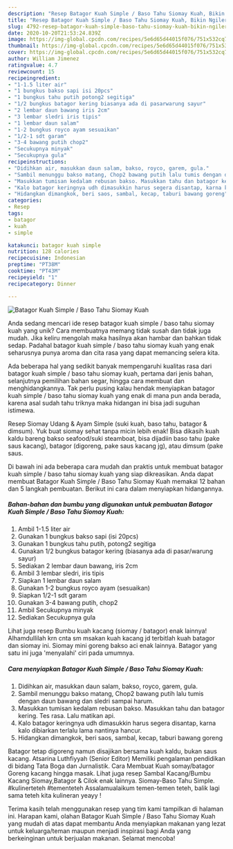 ```yaml
---
description: "Resep Batagor Kuah Simple / Baso Tahu Siomay Kuah, Bikin Ngiler"
title: "Resep Batagor Kuah Simple / Baso Tahu Siomay Kuah, Bikin Ngiler"
slug: 4792-resep-batagor-kuah-simple-baso-tahu-siomay-kuah-bikin-ngiler
date: 2020-10-20T21:53:24.839Z
image: https://img-global.cpcdn.com/recipes/5e6d65d44015f076/751x532cq70/batagor-kuah-simple-baso-tahu-siomay-kuah-foto-resep-utama.jpg
thumbnail: https://img-global.cpcdn.com/recipes/5e6d65d44015f076/751x532cq70/batagor-kuah-simple-baso-tahu-siomay-kuah-foto-resep-utama.jpg
cover: https://img-global.cpcdn.com/recipes/5e6d65d44015f076/751x532cq70/batagor-kuah-simple-baso-tahu-siomay-kuah-foto-resep-utama.jpg
author: William Jimenez
ratingvalue: 4.7
reviewcount: 15
recipeingredient:
- "1-1.5 liter air"
- "1 bungkus bakso sapi isi 20pcs"
- "1 bungkus tahu putih potong2 segitiga"
- "1/2 bungkus batagor kering biasanya ada di pasarwarung sayur"
- "2 lembar daun bawang iris 2cm"
- "3 lembar sledri iris tipis"
- "1 lembar daun salam"
- "1-2 bungkus royco ayam sesuaikan"
- "1/2-1 sdt garam"
- "3-4 bawang putih chop2"
- "Secukupnya minyak"
- "Secukupnya gula"
recipeinstructions:
- "Didihkan air, masukkan daun salam, bakso, royco, garem, gula."
- "Sambil menunggu bakso matang, Chop2 bawang putih lalu tumis dengan daun bawang dan sledri sampai harum."
- "Masukkan tumisan kedalam rebusan bakso. Masukkan tahu dan batagor kering. Tes rasa. Lalu matikan api."
- "Kalo batagor keringnya udh dimasukkin harus segera disantap, karna kalo dibiarkan terlalu lama nantinya hancur."
- "Hidangkan dimangkok, beri saos, sambal, kecap, taburi bawang goreng"
categories:
- Resep
tags:
- batagor
- kuah
- simple

katakunci: batagor kuah simple 
nutrition: 128 calories
recipecuisine: Indonesian
preptime: "PT38M"
cooktime: "PT43M"
recipeyield: "1"
recipecategory: Dinner

---
```



![Batagor Kuah Simple / Baso Tahu Siomay Kuah](https://img-global.cpcdn.com/recipes/5e6d65d44015f076/751x532cq70/batagor-kuah-simple-baso-tahu-siomay-kuah-foto-resep-utama.jpg)

Anda sedang mencari ide resep batagor kuah simple / baso tahu siomay kuah yang unik? Cara membuatnya memang tidak susah dan tidak juga mudah. Jika keliru mengolah maka hasilnya akan hambar dan bahkan tidak sedap. Padahal batagor kuah simple / baso tahu siomay kuah yang enak seharusnya punya aroma dan cita rasa yang dapat memancing selera kita.

Ada beberapa hal yang sedikit banyak mempengaruhi kualitas rasa dari batagor kuah simple / baso tahu siomay kuah, pertama dari jenis bahan, selanjutnya pemilihan bahan segar, hingga cara membuat dan menghidangkannya. Tak perlu pusing kalau hendak menyiapkan batagor kuah simple / baso tahu siomay kuah yang enak di mana pun anda berada, karena asal sudah tahu triknya maka hidangan ini bisa jadi suguhan istimewa.

Resep Siomay Udang &amp; Ayam Simple (suki kuah, baso tahu, batagor &amp; dimsum). Yuk buat siomay sehat tanpa micin lebih enak! Bisa dikasih kuah kaldu bareng bakso seafood/suki steamboat, bisa dijadiin baso tahu (pake saus kacang), batagor (digoreng, pake saus kacang jg), atau dimsum (pake saus.


Di bawah ini ada beberapa cara mudah dan praktis untuk membuat batagor kuah simple / baso tahu siomay kuah yang siap dikreasikan. Anda dapat membuat Batagor Kuah Simple / Baso Tahu Siomay Kuah memakai 12 bahan dan 5 langkah pembuatan. Berikut ini cara dalam menyiapkan hidangannya.

<!--inarticleads1-->

##### Bahan-bahan dan bumbu yang digunakan untuk pembuatan Batagor Kuah Simple / Baso Tahu Siomay Kuah:

1. Ambil 1-1.5 liter air
1. Gunakan 1 bungkus bakso sapi (isi 20pcs)
1. Gunakan 1 bungkus tahu putih, potong2 segitiga
1. Gunakan 1/2 bungkus batagor kering (biasanya ada di pasar/warung sayur)
1. Sediakan 2 lembar daun bawang, iris 2cm
1. Ambil 3 lembar sledri, iris tipis
1. Siapkan 1 lembar daun salam
1. Gunakan 1-2 bungkus royco ayam (sesuaikan)
1. Siapkan 1/2-1 sdt garam
1. Gunakan 3-4 bawang putih, chop2
1. Ambil Secukupnya minyak
1. Sediakan Secukupnya gula


Lihat juga resep Bumbu kuah kacang (siomay / batagor) enak lainnya! Alhamdullilah krn cnta sm msakan kuah kacang jd terbitlah kuah batagor dan siomay ini. Siomay mini goreng bakso aci enak lainnya. Batagor yang satu ini juga &#39;menyalahi&#39; ciri pada umumnya. 

<!--inarticleads2-->

##### Cara menyiapkan Batagor Kuah Simple / Baso Tahu Siomay Kuah:

1. Didihkan air, masukkan daun salam, bakso, royco, garem, gula.
1. Sambil menunggu bakso matang, Chop2 bawang putih lalu tumis dengan daun bawang dan sledri sampai harum.
1. Masukkan tumisan kedalam rebusan bakso. Masukkan tahu dan batagor kering. Tes rasa. Lalu matikan api.
1. Kalo batagor keringnya udh dimasukkin harus segera disantap, karna kalo dibiarkan terlalu lama nantinya hancur.
1. Hidangkan dimangkok, beri saos, sambal, kecap, taburi bawang goreng


Batagor tetap digoreng namun disajikan bersama kuah kaldu, bukan saus kacang. Atsarina Luthfiyyah (Senior Editor) Memiliki pengalaman pendidikan di bidang Tata Boga dan Jurnalistik. Cara Membuat Kuah somay/batagor Goreng kacang hingga masak. Lihat juga resep Sambal Kacang/Bumbu Kacang Siomay,Batagor &amp; Cilok enak lainnya. Siomay-Baso Tahu Simple. #kulinerteteh #tementeteh Assalamualaikum temen-temen teteh, balik lagi sama teteh kita kulineran yeayy ! 

Terima kasih telah menggunakan resep yang tim kami tampilkan di halaman ini. Harapan kami, olahan Batagor Kuah Simple / Baso Tahu Siomay Kuah yang mudah di atas dapat membantu Anda menyiapkan makanan yang lezat untuk keluarga/teman maupun menjadi inspirasi bagi Anda yang berkeinginan untuk berjualan makanan. Selamat mencoba!
